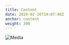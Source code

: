 ```yaml
---
title: Content
date: 2020-02-16T19:07:48Z
anchor: content
weight: 300
---
```


![Media][1]

 [1]: images/Media-phone.png
